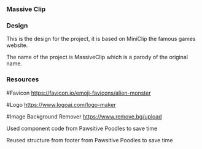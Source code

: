 ### Massive Clip

### Design

This is the design for the project, it is based on MiniClip the famous games website.

The name of the project is MassiveClip which is a parody of the original name. 

### Resources

#Favicon
https://favicon.io/emoji-favicons/alien-monster

#Logo
https://www.logoai.com/logo-maker

#Image Background Remover
https://www.remove.bg/upload

Used component code from Pawsitive Poodles to save time

Reused structure from footer from Pawsitive Poodles to save time
